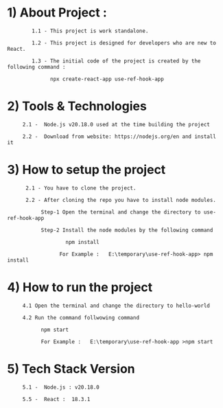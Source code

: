 #      1) About Project :

            1.1 - This project is work standalone.
         
            1.2 - This project is designed for developers who are new to React.
         
            1.3 - The initial code of the project is created by the following command :
      
                  npx create-react-app use-ref-hook-app 


#      2) Tools & Technologies

         2.1 -  Node.js v20.18.0 used at the time building the project
      
         2.2 -  Download from website: https://nodejs.org/en and install it

  

           

#      3) How to setup the project

          2.1 - You have to clone the project.
      
          2.2 - After cloning the repo you have to install node modules.
      
               Step-1 Open the terminal and change the directory to use-ref-hook-app 
      
               Step-2 Install the node modules by the following command
      
                       npm install
      
                     For Example :   E:\temporary\use-ref-hook-app> npm install



#      4) How to run the project

         4.1 Open the terminal and change the directory to hello-world
      
         4.2 Run the command follwowing command
      
               npm start
      
               For Example :   E:\temporary\use-ref-hook-app >npm start
   

# 5) Tech Stack Version
      
         5.1 -  Node.js : v20.18.0
      
         5.5 -  React :  18.3.1
         

